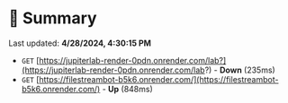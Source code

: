 # 📖 Summary
Last updated: **4/28/2024, 4:30:15 PM**

- `GET` [https://jupiterlab-render-0pdn.onrender.com/lab?](https://jupiterlab-render-0pdn.onrender.com/lab?) - **Down** (235ms)
- `GET` [https://filestreambot-b5k6.onrender.com/](https://filestreambot-b5k6.onrender.com/) - **Up** (848ms)
